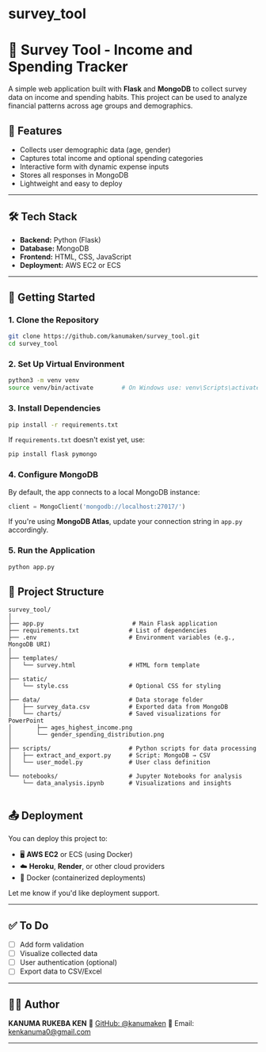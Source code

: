 # survey_tool

# 🧾 Survey Tool - Income and Spending Tracker

A simple web application built with **Flask** and **MongoDB** to collect survey data on income and spending habits. This project can be used to analyze financial patterns across age groups and demographics.

## 🔧 Features

- Collects user demographic data (age, gender)
- Captures total income and optional spending categories
- Interactive form with dynamic expense inputs
- Stores all responses in MongoDB
- Lightweight and easy to deploy

---

## 🛠️ Tech Stack

- **Backend:** Python (Flask)
- **Database:** MongoDB
- **Frontend:** HTML, CSS, JavaScript
- **Deployment:** AWS EC2 or ECS

---

## 🚀 Getting Started

### 1. Clone the Repository

```bash
git clone https://github.com/kanumaken/survey_tool.git
cd survey_tool
````

### 2. Set Up Virtual Environment

```bash
python3 -m venv venv
source venv/bin/activate        # On Windows use: venv\Scripts\activate
```

### 3. Install Dependencies

```bash
pip install -r requirements.txt
```

If `requirements.txt` doesn't exist yet, use:

```bash
pip install flask pymongo
```

### 4. Configure MongoDB

By default, the app connects to a local MongoDB instance:

```python
client = MongoClient('mongodb://localhost:27017/')
```

If you're using **MongoDB Atlas**, update your connection string in `app.py` accordingly.

### 5. Run the Application

```bash
python app.py
```



## 📂 Project Structure

```
survey_tool/
│
├── app.py                         # Main Flask application
├── requirements.txt              # List of dependencies
├── .env                          # Environment variables (e.g., MongoDB URI)
│
├── templates/
│   └── survey.html               # HTML form template
│
├── static/
│   └── style.css                 # Optional CSS for styling
│
├── data/                         # Data storage folder
│   ├── survey_data.csv           # Exported data from MongoDB
│   └── charts/                   # Saved visualizations for PowerPoint
│       ├── ages_highest_income.png
│       └── gender_spending_distribution.png
│
├── scripts/                      # Python scripts for data processing
│   ├── extract_and_export.py     # Script: MongoDB → CSV
│   └── user_model.py             # User class definition
│
└── notebooks/                    # Jupyter Notebooks for analysis
    └── data_analysis.ipynb       # Visualizations and insights


```

## 📤 Deployment

You can deploy this project to:

* 🖥️ **AWS EC2** or ECS (using Docker)
* ☁️ **Heroku**, **Render**, or other cloud providers
* 🐳 Docker (containerized deployments)

Let me know if you'd like deployment support.

---

## ✅ To Do

* [ ] Add form validation
* [ ] Visualize collected data
* [ ] User authentication (optional)
* [ ] Export data to CSV/Excel

---



## 🙋‍♂️ Author

**KANUMA RUKEBA KEN**
🔗 [GitHub: @kanumaken](https://github.com/kanumaken)
📧 Email: [kenkanuma0@gmail.com](mailto:kenkanuma0@gmail.com)

---

